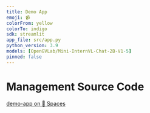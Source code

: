 ```yaml
---
title: Demo App
emoji: 📹
colorFrom: yellow
colorTo: indigo
sdk: streamlit
app_file: src/app.py
python_version: 3.9
models: [OpenGVLab/Mini-InternVL-Chat-2B-V1-5]
pinned: false
---
```


# Management Source Code 
[demo-app on 🤗 Spaces](https://huggingface.co/spaces/vikenkd/demo-vqa)


